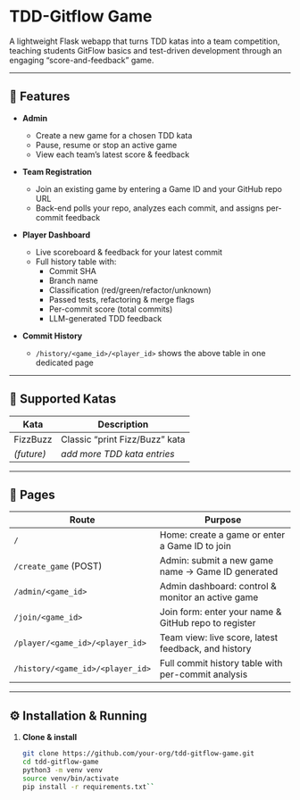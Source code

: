 # TDD-Gitflow Game

A lightweight Flask webapp that turns TDD katas into a team competition, teaching students GitFlow basics and test-driven development through an engaging “score-and-feedback” game.

---

## 🚀 Features

- **Admin**
  - Create a new game for a chosen TDD kata
  - Pause, resume or stop an active game
  - View each team’s latest score & feedback

- **Team Registration**
  - Join an existing game by entering a Game ID and your GitHub repo URL
  - Back-end polls your repo, analyzes each commit, and assigns per-commit feedback

- **Player Dashboard**
  - Live scoreboard & feedback for your latest commit
  - Full history table with:
    - Commit SHA
    - Branch name
    - Classification (red/green/refactor/unknown)
    - Passed tests, refactoring & merge flags
    - Per-commit score (total commits)
    - LLM-generated TDD feedback

- **Commit History**
  - `/history/<game_id>/<player_id>` shows the above table in one dedicated page

---

## 🎯 Supported Katas

| Kata      | Description                     |
|-----------|---------------------------------|
| FizzBuzz  | Classic “print Fizz/Buzz” kata  |
| *(future)*| *add more TDD kata entries*     |

---

## 📄 Pages

| Route                                      | Purpose                                                |
|--------------------------------------------|--------------------------------------------------------|
| `/`                                        | Home: create a game or enter a Game ID to join         |
| `/create_game` (POST)                      | Admin: submit a new game name → Game ID generated      |
| `/admin/<game_id>`                         | Admin dashboard: control & monitor an active game      |
| `/join/<game_id>`                          | Join form: enter your name & GitHub repo to register   |
| `/player/<game_id>/<player_id>`            | Team view: live score, latest feedback, and history    |
| `/history/<game_id>/<player_id>`           | Full commit history table with per-commit analysis     |

---

## ⚙️ Installation & Running

1. **Clone & install**
   ```bash
   git clone https://github.com/your-org/tdd-gitflow-game.git
   cd tdd-gitflow-game
   python3 -m venv venv
   source venv/bin/activate
   pip install -r requirements.txt``
